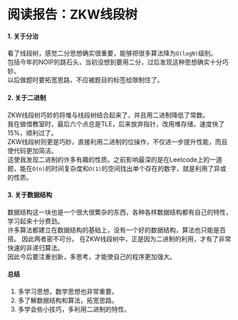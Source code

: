 # 阅读报告：ZKW线段树
#### 1. 关于分治
看了线段树，感觉二分思想确实很重要，能够把很多算法降为```O(logN)```级别。  
包括今年的NOIP的跳石头，当初没想到要用二分，过后发现这种思想确实十分巧妙。  
以后做题时要拓宽思路，不应被题目的标签给限制住了。

#### 2. 关于二进制
ZKW线段树巧妙的将堆与线段树结合起来了，并且用二进制降低了常数。  
我在做借教室时，最后六个点总是TLE，后来放弃指针，改用堆存储，速度快了15%，顺利过了。  
ZKW线段树则更是巧妙，直接利用二进制的位操作，不仅进一步提升性能，而且使代码更加简洁。  
这使我发现二进制的许多有趣的性质。之前影响最深的是在Leetcode上的一道题，能在```O(n)```的时间复杂度和```O(1)```的空间找出单个存在的数字，就是利用了异或的性质。

#### 3. 关于数据结构
数据结构这一块也是一个很大很繁杂的东西，各种各样数据结构都有自己的特性，学习起来十分费劲。  
许多算法都建立在数据结构的基础上，没有一个好的数据结构，算法也只能是百搭。
因此两者密不可分。
在ZKW线段树中，正是因为二进制的利用，才有了非常快速的非递归算法。  
因此今后要注重创新，多思考，才能使自己的程序更加强大。

#### 总结
1. 多学习思想，数学思想也非常重要。
2. 多了解数据结构和算法，拓宽思路。
3. 多学会些小技巧，多利用二进制的特性。

